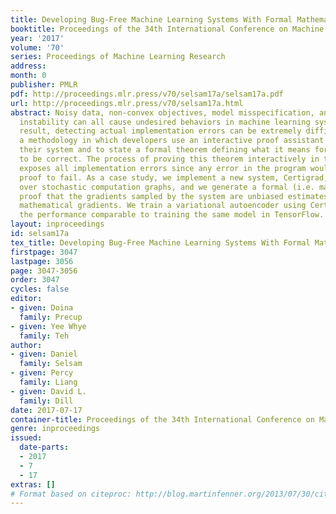```yaml
---
title: Developing Bug-Free Machine Learning Systems With Formal Mathematics
booktitle: Proceedings of the 34th International Conference on Machine Learning
year: '2017'
volume: '70'
series: Proceedings of Machine Learning Research
address: 
month: 0
publisher: PMLR
pdf: http://proceedings.mlr.press/v70/selsam17a/selsam17a.pdf
url: http://proceedings.mlr.press/v70/selsam17a.html
abstract: Noisy data, non-convex objectives, model misspecification, and numerical
  instability can all cause undesired behaviors in machine learning systems. As a
  result, detecting actual implementation errors can be extremely difficult. We demonstrate
  a methodology in which developers use an interactive proof assistant to both implement
  their system and to state a formal theorem defining what it means for their system
  to be correct. The process of proving this theorem interactively in the proof assistant
  exposes all implementation errors since any error in the program would cause the
  proof to fail. As a case study, we implement a new system, Certigrad, for optimizing
  over stochastic computation graphs, and we generate a formal (i.e. machine-checkable)
  proof that the gradients sampled by the system are unbiased estimates of the true
  mathematical gradients. We train a variational autoencoder using Certigrad and find
  the performance comparable to training the same model in TensorFlow.
layout: inproceedings
id: selsam17a
tex_title: Developing Bug-Free Machine Learning Systems With Formal Mathematics
firstpage: 3047
lastpage: 3056
page: 3047-3056
order: 3047
cycles: false
editor:
- given: Doina
  family: Precup
- given: Yee Whye
  family: Teh
author:
- given: Daniel
  family: Selsam
- given: Percy
  family: Liang
- given: David L.
  family: Dill
date: 2017-07-17
container-title: Proceedings of the 34th International Conference on Machine Learning
genre: inproceedings
issued:
  date-parts:
  - 2017
  - 7
  - 17
extras: []
# Format based on citeproc: http://blog.martinfenner.org/2013/07/30/citeproc-yaml-for-bibliographies/
---
```

